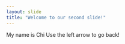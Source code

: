 ```yaml
---
layout: slide
title: "Welcome to our second slide!"
---
```

My name is Chi
Use the left arrow to go back!
